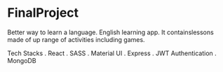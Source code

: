 # FinalProject
Better way to learn a language. English learning app. It containslessons made of up range of activities including games.

Tech Stacks
. React
. SASS
. Material UI
. Express
. JWT Authentication
. MongoDB
